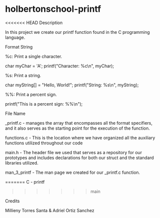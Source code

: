 # holbertonschool-printf
<<<<<<< HEAD
 Description

In this project we create our printf function found in the C programming language.


Format String

%c: Print a single character.

char myChar = 'A';
printf("Character: %c\n", myChar);


%s: Print a string.

char myString[] = "Hello, World!";
printf("String: %s\n", myString);


%%: Print a percent sign.

printf("This is a percent sign: %%\n");


File Name

_printf.c -  manages the array that encompasses all the format specifiers, and it also serves as the starting point for the execution of the function. 

functions.c - This is the location where we have organized all the auxiliary functions utilized throughout our code

main.h - The header file we used that serves as a repository for our prototypes and includes declarations for both our struct and the standard libraries utilized.

man_3_printf - The man page we created for our _printf.c function. 

=======
C - printf
>>>>>>> main

Credits

Millieny Torres Santa & Adriel Ortiz Sanchez
